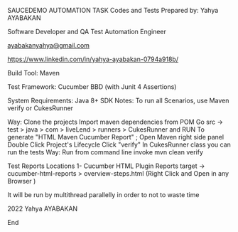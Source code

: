 SAUCEDEMO AUTOMATION TASK Codes and Tests Prepared by: Yahya AYABAKAN

Software Developer and QA Test Automation Engineer

ayabakanyahya@gmail.com

https://www.linkedin.com/in/yahya-ayabakan-0794a918b/

Build Tool: Maven

Test Framework: Cucumber BBD (with Junit 4 Assertions)

System Requirements: Java 8+ SDK Notes: To run all Scenarios, use Maven verify or CukesRunner

Way: Clone the projects Import maven dependencies from POM Go src -> test > java > com > liveLend > runners > CukesRunner and RUN To generate "HTML Maven Cucumber Report" ; Open Maven right side panel Double Click Project's Lifecycle Click "verify"
In CukesRunner class you can run the tests
Way: Run from command line invoke mvn clean verify

Test Reports Locations 1- Cucumber HTML Plugin Reports target -> cucumber-html-reports > overview-steps.html (Right Click and Open in any Browser )

It will be run by multithread parallelly in order to not to waste time

2022 Yahya AYABAKAN

End
